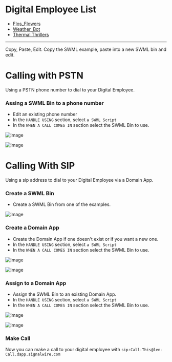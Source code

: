 

# Digital Employee List

* [Flos_Flowers](https://github.com/signalwire/digital_employees/tree/main/serverless/Flos_Flowers)
* [Weather_Bot](https://github.com/signalwire/digital_employees/tree/main/serverless/Weather_Bot)
* [Thermal Thrillers](https://github.com/signalwire/digital_employees/tree/main/serverless/Thermal_Thrillers)
------------------------

Copy, Paste, Edit.  Copy the SWML example, paste into a new SWML bin and edit.

# Calling with PSTN

Using a PSTN phone number to dial to your Digital Employee.

###

### Assing a SWML Bin to a phone number

* Edit an existing phone number
* In the `HANDLE USING` section, select `a SWML Script`
* In the `WHEN A CALL COMES IN` section select the SWML Bin to use.

![image](https://github.com/signalwire/digital_employees/assets/13131198/2feb0525-1e87-4ff7-928d-341b5f940190)


![image](https://github.com/signalwire/digital_employees/assets/13131198/f39b5e40-719d-47d4-aa10-ffcefd3b6b78)



# Calling With SIP

Using a sip address to dial to your Digital Employee via a Domain App. 

### Create a SWML Bin

* Create a SWML Bin from one of the examples.

![image](https://github.com/signalwire/digital_employees/assets/13131198/85a36e64-8ec0-426c-a412-c6d1a4b412dd)


### Create a Domain App

* Create the Domain App if one doesn't exist or if you want a new one.
* In the `HANDLE USING` section, select `a SWML Script`
* In the `WHEN A CALL COMES IN` section select the SWML Bin to use.

![image](https://github.com/signalwire/digital_employees/assets/13131198/1c8761fd-d265-469a-b155-a6646bd25589)

![image](https://github.com/signalwire/digital_employees/assets/13131198/9140e2c9-48ff-4338-a31f-55400f3489d4)


### Assign to a Domain App

* Assign the SWML Bin to an existing Domain App.
* In the `HANDLE USING` section, select `a SWML Script`
* In the `WHEN A CALL COMES IN` section select the SWML Bin to use.

![image](https://github.com/signalwire/digital_employees/assets/13131198/a27a32ac-ebf1-4803-91e2-699718aab08f)



![image](https://github.com/signalwire/digital_employees/assets/13131198/9140e2c9-48ff-4338-a31f-55400f3489d4)


### Make Call


Now you can make a call to your digital employee with `sip:Call-This@len-Call.dapp.signalwire.com`
